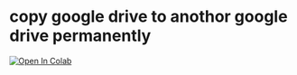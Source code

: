 # copy google drive to anothor google drive permanently <br>
[![Open In Colab](https://colab.research.google.com/assets/colab-badge.svg)](https://colab.research.google.com/github/want-to-sucide/drive-clone/blob/main/clone_google_drive_to_another_google_drive.ipynb)
